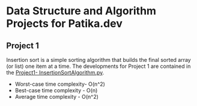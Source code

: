 # Data Structure and Algorithm Projects for Patika.dev
 
## Project 1
Insertion sort is a simple sorting algorithm that builds the final sorted array (or list) one item at a time. 
The developments for Project 1 are contained in the [Project1- InsertionSortAlgorithm.py](https://github.com/ebrudiler/Data-Structure-and-Algorithm-Projects-for-Patika.dev/blob/main/Project1-%20InsertionSortAlgorithm.py).

  *  Worst-case time complexity- O(n^2)
  *  Best-case time complexity - O(n)
  *  Average time complexity - O(n^2)
